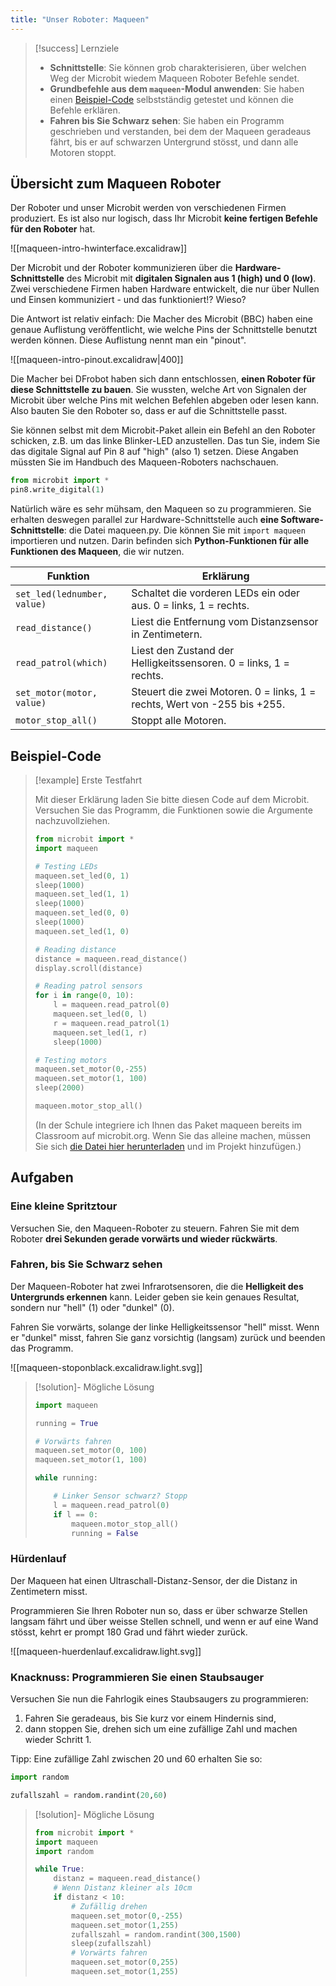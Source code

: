```yaml
---
title: "Unser Roboter: Maqueen"
---
```

> [!success]  Lernziele
> 
> - **Schnittstelle**: Sie können grob charakterisieren, über welchen Weg der Microbit wiedem Maqueen Roboter Befehle sendet.
> - **Grundbefehle aus dem `maqueen`-Modul anwenden**: Sie haben einen [Beispiel-Code](#beispiel-code) selbstständig getestet und können die Befehle erklären.
> - **Fahren bis Sie Schwarz sehen**: Sie haben ein Programm geschrieben und verstanden, bei dem der Maqueen geradeaus fährt, bis er auf schwarzen Untergrund stösst, und dann alle Motoren stoppt.

## Übersicht zum Maqueen Roboter

Der Roboter und unser Microbit werden von verschiedenen Firmen produziert. Es ist also nur logisch, dass Ihr Microbit **keine fertigen Befehle für den Roboter** hat. 


![[maqueen-intro-hwinterface.excalidraw]]

Der Microbit und der Roboter kommunizieren über die **Hardware-Schnittstelle** des Microbit mit **digitalen Signalen aus 1 (high) und 0 (low)**. Zwei verschiedene Firmen haben Hardware entwickelt, die nur über Nullen und Einsen kommuniziert - und das funktioniert!? Wieso?

Die Antwort ist relativ einfach: Die Macher des Microbit (BBC) haben eine genaue Auflistung veröffentlicht, wie welche Pins der Schnittstelle benutzt werden können. Diese Auflistung nennt man ein "pinout".

![[maqueen-intro-pinout.excalidraw|400]]

Die Macher bei DFrobot haben sich dann entschlossen, **einen Roboter für diese Schnittstelle zu bauen**. Sie wussten, welche Art von Signalen der Microbit über welche Pins mit welchen Befehlen abgeben oder lesen kann. Also bauten Sie den Roboter so, dass er auf die Schnittstelle passt.

Sie können selbst mit dem Microbit-Paket allein ein Befehl an den Roboter schicken, z.B. um das linke Blinker-LED anzustellen. Das tun Sie, indem Sie das digitale Signal auf Pin 8 auf "high" (also 1) setzen. Diese Angaben müssten Sie im Handbuch des Maqueen-Roboters nachschauen.

```python
from microbit import *
pin8.write_digital(1)
```

Natürlich wäre es sehr mühsam, den Maqueen so zu programmieren. Sie erhalten deswegen parallel zur Hardware-Schnittstelle auch **eine Software-Schnittstelle**: die Datei maqueen.py. Die können Sie mit `import maqueen` importieren und nutzen. Darin befinden sich **Python-Funktionen für alle Funktionen des Maqueen**, die wir nutzen.

| Funktion                    | Erklärung                                                                |
| --------------------------- | ------------------------------------------------------------------------ |
| `set_led(lednumber, value)` | Schaltet die vorderen LEDs ein oder aus. 0 = links, 1 = rechts.          |
| `read_distance()`           | Liest die Entfernung vom Distanzsensor in Zentimetern.                   |
| `read_patrol(which)`        | Liest den Zustand der Helligkeitssensoren. 0 = links, 1 = rechts.        |
| `set_motor(motor, value)`   | Steuert die zwei Motoren. 0 = links, 1 = rechts, Wert von -255 bis +255. |
| `motor_stop_all()`          | Stoppt alle Motoren.                                                     |
## Beispiel-Code

> [!example] Erste Testfahrt
> 
> Mit dieser Erklärung laden Sie bitte diesen Code auf dem Microbit. Versuchen Sie das Programm, die Funktionen sowie die Argumente nachzuvollziehen.
> 
> ```python
> from microbit import *
> import maqueen
> 
> # Testing LEDs
> maqueen.set_led(0, 1)
> sleep(1000)
> maqueen.set_led(1, 1)
> sleep(1000)
> maqueen.set_led(0, 0)
> sleep(1000)
> maqueen.set_led(1, 0)
> 
> # Reading distance
> distance = maqueen.read_distance()
> display.scroll(distance)
> 
> # Reading patrol sensors
> for i in range(0, 10):
>     l = maqueen.read_patrol(0)
>     maqueen.set_led(0, l)
>     r = maqueen.read_patrol(1)
>     maqueen.set_led(1, r)
>     sleep(1000)
> 
> # Testing motors
> maqueen.set_motor(0,-255)
> maqueen.set_motor(1, 100)
> sleep(2000)
> 
> maqueen.motor_stop_all()
> ```
> 
> (In der Schule integriere ich Ihnen das Paket maqueen bereits im Classroom auf microbit.org. Wenn Sie das alleine machen, müssen Sie sich [die Datei hier herunterladen](https://github.com/marcchehab/microbit-maqueen) und im Projekt hinzufügen.)

## Aufgaben

### Eine kleine Spritztour

Versuchen Sie, den Maqueen-Roboter zu steuern. Fahren Sie mit dem Roboter **drei Sekunden gerade vorwärts und wieder rückwärts**.
### Fahren, bis Sie Schwarz sehen

Der Maqueen-Roboter hat zwei Infrarotsensoren, die die **Helligkeit des Untergrunds erkennen** kann. Leider geben sie kein genaues Resultat, sondern nur "hell" (1) oder "dunkel" (0).

Fahren Sie vorwärts, solange der linke Helligkeitssensor "hell" misst. Wenn er "dunkel" misst, fahren Sie ganz vorsichtig (langsam) zurück und beenden das Programm.

![[maqueen-stoponblack.excalidraw.light.svg]]

> [!solution]- Mögliche Lösung
> 
> ```python
> import maqueen
> 
> running = True
> 
> # Vorwärts fahren
> maqueen.set_motor(0, 100)
> maqueen.set_motor(1, 100)
> 
> while running:
> 
>     # Linker Sensor schwarz? Stopp
>     l = maqueen.read_patrol(0)
>     if l == 0:
>         maqueen.motor_stop_all()
>         running = False
> ```

### Hürdenlauf

Der Maqueen hat einen Ultraschall-Distanz-Sensor, der die Distanz in Zentimetern misst. 

Programmieren Sie Ihren Roboter nun so, dass er über schwarze Stellen langsam fährt und über weisse Stellen schnell, und wenn er auf eine Wand stösst, kehrt er prompt 180 Grad und fährt wieder zurück.

![[maqueen-huerdenlauf.excalidraw.light.svg]]
### Knacknuss: Programmieren Sie einen Staubsauger

Versuchen Sie nun die Fahrlogik eines Staubsaugers zu programmieren: 
1. Fahren Sie geradeaus, bis Sie kurz vor einem Hindernis sind, 
2. dann stoppen Sie, drehen sich um eine zufällige Zahl und machen wieder Schritt 1.

Tipp: Eine zufällige Zahl zwischen 20 und 60 erhalten Sie so:
```python
import random

zufallszahl = random.randint(20,60)

```

> [!solution]- Mögliche Lösung
> 
> ```python
> from microbit import *
> import maqueen
> import random
> 
> while True:
>     distanz = maqueen.read_distance()
>     # Wenn Distanz kleiner als 10cm
>     if distanz < 10:
>         # Zufällig drehen
>         maqueen.set_motor(0,-255)
>         maqueen.set_motor(1,255)
>         zufallszahl = random.randint(300,1500)
>         sleep(zufallszahl)
>         # Vorwärts fahren
>         maqueen.set_motor(0,255)
>         maqueen.set_motor(1,255)
> 
> 
> ```

